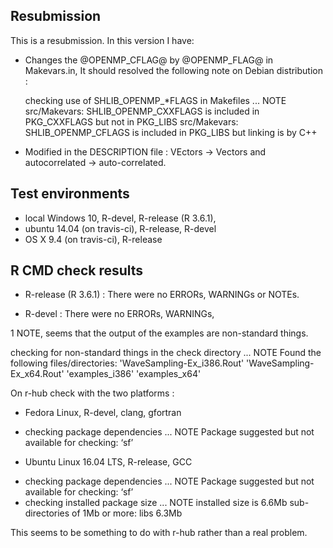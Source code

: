 ## Resubmission
This is a resubmission. In this version I have:

* Changes the @OPENMP_CFLAG@ by @OPENMP_FLAG@ in Makevars.in, It should resolved the following note on Debian distribution : 

  checking use of SHLIB_OPENMP_*FLAGS in Makefiles ... NOTE
  src/Makevars: SHLIB_OPENMP_CXXFLAGS is included in PKG_CXXFLAGS but not in PKG_LIBS
  src/Makevars: SHLIB_OPENMP_CFLAGS is included in PKG_LIBS but linking is by C++


* Modified in the DESCRIPTION file : VEctors -> Vectors and autocorrelated -> auto-correlated.


## Test environments
* local Windows 10, R-devel, R-release (R 3.6.1),
* ubuntu 14.04 (on travis-ci), R-release, R-devel
* OS X 9.4 (on travis-ci), R-release

## R CMD check results
- R-release (R 3.6.1) : There were no ERRORs, WARNINGs or NOTEs.

- R-devel : There were no ERRORs, WARNINGs,

1 NOTE, seems that the output of the examples are non-standard things. 

checking for non-standard things in the check directory ... NOTE
  Found the following files/directories:
    'WaveSampling-Ex_i386.Rout' 'WaveSampling-Ex_x64.Rout'
    'examples_i386' 'examples_x64'

On r-hub check with the two platforms :

 - Fedora Linux, R-devel, clang, gfortran
  * checking package dependencies ... NOTE
    Package suggested but not available for checking: ‘sf’

 - Ubuntu Linux 16.04 LTS, R-release, GCC
  * checking package dependencies ... NOTE
    Package suggested but not available for checking: ‘sf’
  * checking installed package size ... NOTE
    installed size is  6.6Mb
    sub-directories of 1Mb or more:
    libs   6.3Mb

This seems to be something to do with r-hub rather than a real problem.